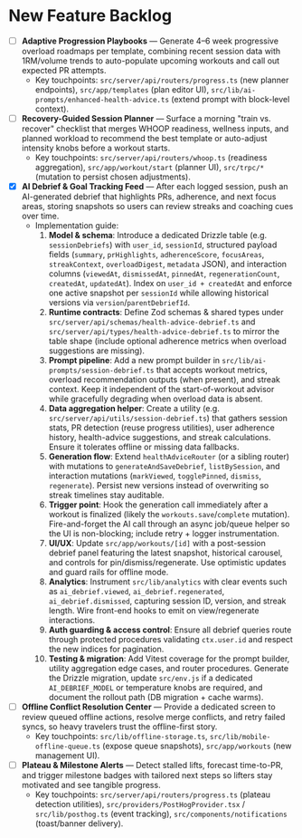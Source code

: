 # New Feature Backlog

- [ ] **Adaptive Progression Playbooks** — Generate 4–6 week progressive overload roadmaps per template, combining recent session data with 1RM/volume trends to auto-populate upcoming workouts and call out expected PR attempts.
  - Key touchpoints: `src/server/api/routers/progress.ts` (new planner endpoints), `src/app/templates` (plan editor UI), `src/lib/ai-prompts/enhanced-health-advice.ts` (extend prompt with block-level context).
- [ ] **Recovery-Guided Session Planner** — Surface a morning "train vs. recover" checklist that merges WHOOP readiness, wellness inputs, and planned workload to recommend the best template or auto-adjust intensity knobs before a workout starts.
  - Key touchpoints: `src/server/api/routers/whoop.ts` (readiness aggregation), `src/app/workout/start` (planner UI), `src/trpc/*` (mutation to persist chosen adjustments).
- [x] **AI Debrief & Goal Tracking Feed** — After each logged session, push an AI-generated debrief that highlights PRs, adherence, and next focus areas, storing snapshots so users can review streaks and coaching cues over time.
  - Implementation guide:
    1. **Model & schema**: Introduce a dedicated Drizzle table (e.g. `sessionDebriefs`) with `user_id`, `sessionId`, structured payload fields (`summary`, `prHighlights`, `adherenceScore`, `focusAreas`, `streakContext`, `overloadDigest`, `metadata` JSON), and interaction columns (`viewedAt`, `dismissedAt`, `pinnedAt`, `regenerationCount`, `createdAt`, `updatedAt`). Index on `user_id + createdAt` and enforce one active snapshot per `sessionId` while allowing historical versions via `version`/`parentDebriefId`.
    2. **Runtime contracts**: Define Zod schemas & shared types under `src/server/api/schemas/health-advice-debrief.ts` and `src/server/api/types/health-advice-debrief.ts` to mirror the table shape (include optional adherence metrics when overload suggestions are missing).
    3. **Prompt pipeline**: Add a new prompt builder in `src/lib/ai-prompts/session-debrief.ts` that accepts workout metrics, overload recommendation outputs (when present), and streak context. Keep it independent of the start-of-workout advisor while gracefully degrading when overload data is absent.
    4. **Data aggregation helper**: Create a utility (e.g. `src/server/api/utils/session-debrief.ts`) that gathers session stats, PR detection (reuse progress utilities), user adherence history, health-advice suggestions, and streak calculations. Ensure it tolerates offline or missing data fallbacks.
    5. **Generation flow**: Extend `healthAdviceRouter` (or a sibling router) with mutations to `generateAndSaveDebrief`, `listBySession`, and interaction mutations (`markViewed`, `togglePinned`, `dismiss`, `regenerate`). Persist new versions instead of overwriting so streak timelines stay auditable.
    6. **Trigger point**: Hook the generation call immediately after a workout is finalized (likely the `workouts.save`/`complete` mutation). Fire-and-forget the AI call through an async job/queue helper so the UI is non-blocking; include retry + logger instrumentation.
    7. **UI/UX**: Update `src/app/workouts/[id]` with a post-session debrief panel featuring the latest snapshot, historical carousel, and controls for pin/dismiss/regenerate. Use optimistic updates and guard rails for offline mode.
    8. **Analytics**: Instrument `src/lib/analytics` with clear events such as `ai_debrief.viewed`, `ai_debrief.regenerated`, `ai_debrief.dismissed`, capturing session ID, version, and streak length. Wire front-end hooks to emit on view/regenerate interactions.
    9. **Auth guarding & access control**: Ensure all debrief queries route through protected procedures validating `ctx.user.id` and respect the new indices for pagination.
    10. **Testing & migration**: Add Vitest coverage for the prompt builder, utility aggregation edge cases, and router procedures. Generate the Drizzle migration, update `src/env.js` if a dedicated `AI_DEBRIEF_MODEL` or temperature knobs are required, and document the rollout path (DB migration + cache warms).
- [ ] **Offline Conflict Resolution Center** — Provide a dedicated screen to review queued offline actions, resolve merge conflicts, and retry failed syncs, so heavy travelers trust the offline-first story.
  - Key touchpoints: `src/lib/offline-storage.ts`, `src/lib/mobile-offline-queue.ts` (expose queue snapshots), `src/app/workouts` (new management UI).
- [ ] **Plateau & Milestone Alerts** — Detect stalled lifts, forecast time-to-PR, and trigger milestone badges with tailored next steps so lifters stay motivated and see tangible progress.
  - Key touchpoints: `src/server/api/routers/progress.ts` (plateau detection utilities), `src/providers/PostHogProvider.tsx` / `src/lib/posthog.ts` (event tracking), `src/components/notifications` (toast/banner delivery).
